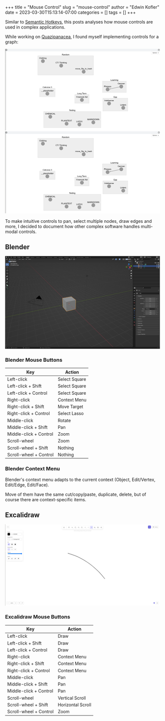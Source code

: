 +++
title = "Mouse Control"
slug = "mouse-control"
author = "Edwin Kofler"
date = 2023-03-30T15:13:14-07:00
categories = []
tags = []
+++

Similar to [Semantic Hotkeys](/posts/semantic-hotkeys), this posts analyses how mouse controls are used in complex applications.

While working on [Quazipanacea](https://github.com/quazipanacea), I found myself implementing controls for a graph:

![graph](./quazipanacea.png)
![ubuntu booting up without cloud init2](/posts/cloud-init/q.png)

To make intuitive controls to pan, select multiple nodes, draw edges and more, I decided to document how other complex software handles multi-modal controls.

## Blender

![graph](./blender.png)

### Blender Mouse Buttons

| Key                    | Action        |
|------------------------|---------------|
| Left-click             | Select Square |
| Left-click + Shift     | Select Square |
| Left-click + Control   | Select Square |
| Right-click            | Context Menu  |
| Right-click + Shift    | Move Target   |
| Right-click + Control  | Select Lasso  |
| Middle-click           | Rotate        |
| Middle-click + Shift   | Pan           |
| Middle-click + Control | Zoom          |
| Scroll-wheel           | Zoom          |
| Scroll-wheel + Shift   | Nothing       |
| Scroll-wheel + Control | Nothing       |

### Blender Context Menu

Blender's context menu adapts to the current context (Object, Edit/Vertex, Edit/Edge, Edit/Face).

Move of them have the same cut/copy/paste, duplicate, delete, but of course there are context-specific items.

## Excalidraw

![graph](./excalidraw.png)

### Excalidraw Mouse Buttons

| Key                    | Action            |
|------------------------|-------------------|
| Left-click             | Draw              |
| Left-click + Shift     | Draw              |
| Left-click + Control   | Draw              |
| Right-click            | Context Menu      |
| Right-click + Shift    | Context Menu      |
| Right-click + Control  | Context Menu      |
| Middle-click           | Pan               |
| Middle-click + Shift   | Pan               |
| Middle-click + Control | Pan               |
| Scroll-wheel           | Vertical Scroll   |
| Scroll-wheel + Shift   | Horizontal Scroll |
| Scroll-wheel + Control | Zoom              |
